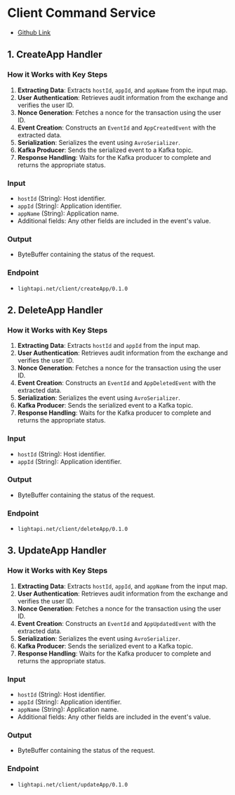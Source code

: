 # Client Command Service
- [Github Link](https://github.com/lightapi/client-command)

## 1. CreateApp Handler

### How it Works with Key Steps
1. **Extracting Data**: Extracts `hostId`, `appId`, and `appName` from the input map.
2. **User Authentication**: Retrieves audit information from the exchange and verifies the user ID.
3. **Nonce Generation**: Fetches a nonce for the transaction using the user ID.
4. **Event Creation**: Constructs an `EventId` and `AppCreatedEvent` with the extracted data.
5. **Serialization**: Serializes the event using `AvroSerializer`.
6. **Kafka Producer**: Sends the serialized event to a Kafka topic.
7. **Response Handling**: Waits for the Kafka producer to complete and returns the appropriate status.

### Input
- `hostId` (String): Host identifier.
- `appId` (String): Application identifier.
- `appName` (String): Application name.
- Additional fields: Any other fields are included in the event's value.

### Output
- ByteBuffer containing the status of the request.

### Endpoint
- `lightapi.net/client/createApp/0.1.0`

## 2. DeleteApp Handler

### How it Works with Key Steps
1. **Extracting Data**: Extracts `hostId` and `appId` from the input map.
2. **User Authentication**: Retrieves audit information from the exchange and verifies the user ID.
3. **Nonce Generation**: Fetches a nonce for the transaction using the user ID.
4. **Event Creation**: Constructs an `EventId` and `AppDeletedEvent` with the extracted data.
5. **Serialization**: Serializes the event using `AvroSerializer`.
6. **Kafka Producer**: Sends the serialized event to a Kafka topic.
7. **Response Handling**: Waits for the Kafka producer to complete and returns the appropriate status.

### Input
- `hostId` (String): Host identifier.
- `appId` (String): Application identifier.

### Output
- ByteBuffer containing the status of the request.

### Endpoint
- `lightapi.net/client/deleteApp/0.1.0`

## 3. UpdateApp Handler

### How it Works with Key Steps
1. **Extracting Data**: Extracts `hostId`, `appId`, and `appName` from the input map.
2. **User Authentication**: Retrieves audit information from the exchange and verifies the user ID.
3. **Nonce Generation**: Fetches a nonce for the transaction using the user ID.
4. **Event Creation**: Constructs an `EventId` and `AppUpdatedEvent` with the extracted data.
5. **Serialization**: Serializes the event using `AvroSerializer`.
6. **Kafka Producer**: Sends the serialized event to a Kafka topic.
7. **Response Handling**: Waits for the Kafka producer to complete and returns the appropriate status.

### Input
- `hostId` (String): Host identifier.
- `appId` (String): Application identifier.
- `appName` (String): Application name.
- Additional fields: Any other fields are included in the event's value.

### Output
- ByteBuffer containing the status of the request.

### Endpoint
- `lightapi.net/client/updateApp/0.1.0`

